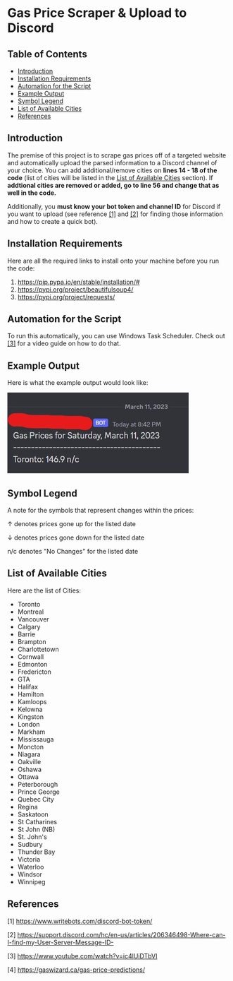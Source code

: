 # Gas Price Scraper & Upload to Discord

## Table of Contents

- [Introduction](#Introduction)
- [Installation Requirements](#Installation-Requirements)
- [Automation for the Script](#Automation-for-the-Script)
- [Example Output](#Example-Output)
- [Symbol Legend](#Symbol-Legend)
- [List of Available Cities](#List-of-Available-Cities)
- [References](#References)

<h2 id="#Introduction">Introduction</h2>

The premise of this project is to scrape gas prices off of a targeted website and automatically upload the parsed information to a Discord channel of your choice. You can add additional/remove cities on **lines 14 - 18 of the code** (list of cities will be listed in the [List of Available Cities](#List-of-Available-Cities) section). If **addtional cities are removed or added, go to line 56 and change that as well in the code.**

Additionally, you **must know your bot token and channel ID** for Discord if you want to upload (see reference [[1]](#References) and [[2]](#References) for finding those information and how to create a quick bot).

<h2 id="#Installation-Requirements">Installation Requirements</h2>

Here are all the required links to install onto your machine before you run the code:

1. https://pip.pypa.io/en/stable/installation/#
2. https://pypi.org/project/beautifulsoup4/
3. https://pypi.org/project/requests/

<h2 id="#Automation-for-the-Script">Automation for the Script</h2>

To run this automatically, you can use Windows Task Scheduler. Check out [[3]](#References) for a video guide on how to do that.

 <h2 id="#Example-Output">Example Output</h2>

Here is what the example output would look like:

![My Image](images/git_image1.jpg)

<h2 id="#Symbol-Legend">Symbol Legend</h2>

A note for the symbols that represent changes within the prices: 

↑ denotes prices gone up for the listed date

↓ denotes prices gone down for the listed date

n/c denotes "No Changes" for the listed date

<h2 id="#List-of-Available-Cities">List of Available Cities</h2>

Here are the list of Cities:

- Toronto
- Montreal
- Vancouver
- Calgary
- Barrie
- Brampton
- Charlottetown
- Cornwall
- Edmonton
- Fredericton
- GTA
- Halifax
- Hamilton
- Kamloops
- Kelowna
- Kingston
- London
- Markham
- Mississauga
- Moncton
- Niagara
- Oakville
- Oshawa
- Ottawa
- Peterborough
- Prince George
- Quebec City
- Regina
- Saskatoon
- St Catharines
- St John (NB)
- St. John's
- Sudbury
- Thunder Bay
- Victoria
- Waterloo
- Windsor
- Winnipeg
## References

[1] https://www.writebots.com/discord-bot-token/

[2] https://support.discord.com/hc/en-us/articles/206346498-Where-can-I-find-my-User-Server-Message-ID-

[3] https://www.youtube.com/watch?v=ic4lUiDTbVI

[4] https://gaswizard.ca/gas-price-predictions/
